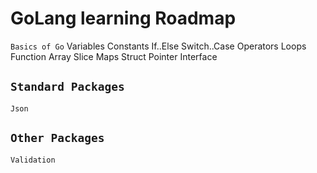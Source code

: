 # GoLang learning Roadmap


```Basics of Go```
    Variables
    Constants
    If..Else
    Switch..Case
    Operators
    Loops
    Function
    Array
    Slice
    Maps
    Struct
    Pointer
    Interface
    
## `Standard Packages`
    Json

## `Other Packages`
    Validation
    
